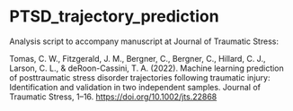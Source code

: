 # PTSD_trajectory_prediction
Analysis script to accompany manuscript at Journal of Traumatic Stress: 

Tomas, C. W., Fitzgerald, J. M., Bergner, C., Bergner, C., Hillard, C. J., Larson, C. L., & deRoon-Cassini, T. A. (2022). Machine learning prediction of posttraumatic stress disorder trajectories following traumatic injury: Identification and validation in two independent samples. Journal of Traumatic Stress, 1–16. https://doi.org/10.1002/jts.22868

